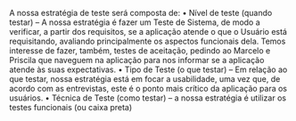 A nossa estratégia de teste será composta de:
•	Nível de teste (quando testar) – A nossa estratégia é fazer um Teste de Sistema, de modo a verificar, a partir dos requisitos, se a aplicação atende o que o Usuário está requisitando, avaliando principalmente os aspectos funcionais dela. Temos interesse de fazer, também, testes de aceitação, pedindo ao Marcelo e Priscila que naveguem na aplicação para nos informar se a aplicação atende às suas expectativas.
•	Tipo de Teste (o que testar) – Em relação ao que testar, nossa estratégia está em focar a usabilidade, uma vez que, de acordo com as entrevistas, este é o ponto mais crítico da aplicação para os usuários.
•	Técnica de Teste (como testar) – a nossa estratégia é utilizar os testes funcionais (ou caixa preta)
